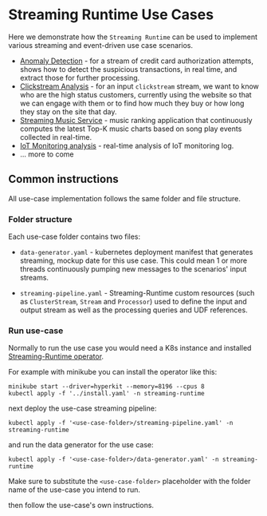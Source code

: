 # Streaming Runtime Use Cases

Here we demonstrate how the `Streaming Runtime` can be used to implement various streaming and event-driven use case scenarios.

* [Anomaly Detection](./anomaly-detection) - for a stream of credit card authorization attempts, shows how to detect the suspicious transactions, in real time, and extract those for further processing.
* [Clickstream Analysis](./clickstream) -   for an input `clickstream` stream, we want to know who are the high status customers, currently using the website so that we can engage with them or to find how much they buy or how long they stay on the site that day.
* [Streaming Music Service](./top-k-songs) - music ranking application that continuously computes the latest Top-K music charts based on song play events collected in real-time.
* [IoT Monitoring analysis](./iot-monitoring) - real-time analysis of IoT monitoring log.
* ... more to come

## Common instructions

All use-case implementation follows the same folder and file structure. 

### Folder structure
Each use-case folder contains two files: 
 
* `data-generator.yaml` - kubernetes deployment manifest that generates streaming, mockup date for this use case. 
  This could mean 1 or more threads continuously pumping new messages to the scenarios' input streams.

* `streaming-pipeline.yaml` - Streaming-Runtime custom resources (such as `ClusterStream`, `Stream` and `Processor`) used to define the input and output stream as well as the processing queries and UDF references.


### Run use-case 
Normally to run the use case you would need a K8s instance and installed [Streaming-Runtime operator](../).

For example with minikube you can install the operator like this:

```shell
minikube start --driver=hyperkit --memory=8196 --cpus 8
kubectl apply -f '../install.yaml' -n streaming-runtime
```

next deploy the use-case streaming pipeline:

```shell
kubectl apply -f '<use-case-folder>/streaming-pipeline.yaml' -n streaming-runtime
```

and run the data generator for the use case:
```shell
kubectl apply -f '<use-case-folder>/data-generator.yaml' -n streaming-runtime
```

Make sure to substitute the `<use-case-folder>` placeholder with the folder name of the use-case you intend to run.

then follow the use-case's own instructions.

